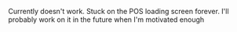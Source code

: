 Currently doesn't work. Stuck on the POS loading screen forever. I'll probably work on it in the future when I'm motivated enough
